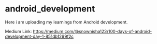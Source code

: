 # android_development

Here i am uploading my learnings from Android development.

Medium Link: https://medium.com/@snownisha123/100-days-of-android-development-day-1-851db1299f2c
